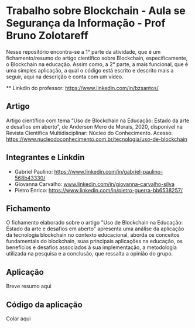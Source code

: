 # Trabalho sobre Blockchain - Aula se Segurança da Informação - Prof Bruno Zolotareff

Nesse repositório encontra-se a 1° parte da atividade, que é um fichamento/resumo do artigo científico sobre Blockchain, especificamente, o Blockchain na educação. Assim como, a 2° parte, a mais funcional, que é uma simples aplicação, a qual o código está escrito e descrito mais a seguir, aqui na descrição e conta com um vídeo.

** Linkdin do professor: https://www.linkedin.com/in/bzsantos/

## Artigo
Artigo científico com tema “Uso de Blockchain na Educação: Estado da arte e desafios em aberto”, de Anderson Mero de Morais, 2020, disponível na Revista Científica Multidisciplinar: Núcleo do Conhecimento.
Acesso: https://www.nucleodoconhecimento.com.br/tecnologia/uso-de-blockchain

## Integrantes e Linkdin
- Gabriel Paulino: https://www.linkedin.com/in/gabriel-paulino-568b43330/
- Giovanna Carvalho: www.linkedin.com/in/giovanna-carvalho-silva
- Pietro Enrico: https://www.linkedin.com/in/pietro-guerra-bb6538257/

## Fichamento
O fichamento elaborado sobre o artigo "Uso de Blockchain na Educação: Estado da arte e desafios em aberto" apresenta uma análise da aplicação da tecnologia blockchain no contexto educacional, aborda os conceitos fundamentais do blockchain, suas principais aplicações na educação, os benefícios e desafios associados à sua implementação, a metodologia utilizada na pesquisa e a conclusão, que ressalta a opinião do grupo.

## Aplicação
Breve resumo aqui

## Código da aplicação
Colar aqui
